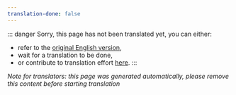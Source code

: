 ```yaml
---
translation-done: false
---
```

::: danger
Sorry, this page has not been translated yet, you can either:
- refer to the [original English version](<..\..\about\supports.md>),
- wait for a translation to be done,
- or contribute to translation effort [here](https://github.com/bsmg/wiki).
:::

_Note for translators: this page was generated automatically, please remove this content before starting translation_

